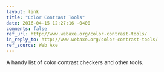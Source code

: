 ```yaml
---
layout: link
title: "Color Contrast Tools"
date: 2016-04-15 12:27:16 -0400
comments: false
ref_url: http://www.webaxe.org/color-contrast-tools/
in_reply_to: http://www.webaxe.org/color-contrast-tools/
ref_source: Web Axe
---
```


A handy list of color contrast checkers and other tools.